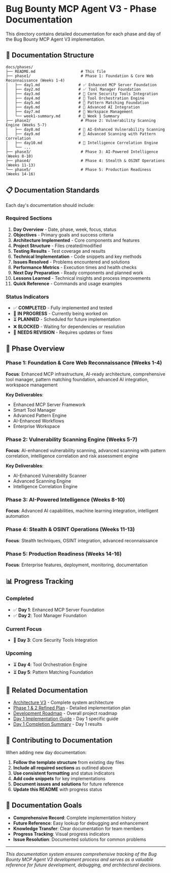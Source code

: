 # Bug Bounty MCP Agent V3 - Phase Documentation

This directory contains detailed documentation for each phase and day of the Bug Bounty MCP Agent V3 implementation.

## 📁 Documentation Structure

```
docs/phases/
├── README.md                    # This file
├── phase1/                      # Phase 1: Foundation & Core Web Reconnaissance (Weeks 1-4)
│   ├── day1.md                 # ✅ Enhanced MCP Server Foundation
│   ├── day2.md                 # ✅ Tool Manager Foundation
│   ├── day3.md                 # 🔄 Core Security Tools Integration
│   ├── day4.md                 # 🔄 Tool Orchestration Engine
│   ├── day5.md                 # 🔄 Pattern Matching Foundation
│   ├── day6.md                 # 🔄 Advanced AI Integration
│   ├── day7.md                 # 🔄 Workspace Management
│   └── week1-summary.md        # 🔄 Week 1 Summary
├── phase2/                      # Phase 2: Vulnerability Scanning Engine (Weeks 5-7)
│   ├── day8.md                 # 🔄 AI-Enhanced Vulnerability Scanning
│   ├── day9.md                 # 🔄 Advanced Scanning with Pattern Correlation
│   ├── day10.md                # 🔄 Intelligence Correlation Engine
│   └── ...
├── phase3/                      # Phase 3: AI-Powered Intelligence (Weeks 8-10)
├── phase4/                      # Phase 4: Stealth & OSINT Operations (Weeks 11-13)
└── phase5/                      # Phase 5: Production Readiness (Weeks 14-16)
```

## 📋 Documentation Standards

Each day's documentation should include:

### **Required Sections**
1. **Day Overview** - Date, phase, week, focus, status
2. **Objectives** - Primary goals and success criteria
3. **Architecture Implemented** - Core components and features
4. **Project Structure** - Files created/modified
5. **Testing Results** - Test coverage and results
6. **Technical Implementation** - Code snippets and key methods
7. **Issues Resolved** - Problems encountered and solutions
8. **Performance Metrics** - Execution times and health checks
9. **Next Day Preparation** - Ready components and planned work
10. **Lessons Learned** - Technical insights and process improvements
11. **Quick Reference** - Commands and usage examples

### **Status Indicators**
- ✅ **COMPLETED** - Fully implemented and tested
- 🔄 **IN PROGRESS** - Currently being worked on
- ⏳ **PLANNED** - Scheduled for future implementation
- ❌ **BLOCKED** - Waiting for dependencies or resolution
- 🔧 **NEEDS REVISION** - Requires updates or fixes

## 🎯 Phase Overview

### **Phase 1: Foundation & Core Web Reconnaissance (Weeks 1-4)**
**Focus**: Enhanced MCP infrastructure, AI-ready architecture, comprehensive tool manager, pattern matching foundation, advanced AI integration, workspace management

**Key Deliverables**:
- Enhanced MCP Server Framework
- Smart Tool Manager
- Advanced Pattern Engine
- AI-Enhanced Workflows
- Enterprise Workspace

### **Phase 2: Vulnerability Scanning Engine (Weeks 5-7)**
**Focus**: AI-enhanced vulnerability scanning, advanced scanning with pattern correlation, intelligence correlation and risk assessment engine

**Key Deliverables**:
- AI-Enhanced Vulnerability Scanner
- Advanced Scanning Engine
- Intelligence Correlation Engine

### **Phase 3: AI-Powered Intelligence (Weeks 8-10)**
**Focus**: Advanced AI capabilities, machine learning integration, intelligent automation

### **Phase 4: Stealth & OSINT Operations (Weeks 11-13)**
**Focus**: Stealth techniques, OSINT integration, advanced reconnaissance

### **Phase 5: Production Readiness (Weeks 14-16)**
**Focus**: Enterprise features, deployment, monitoring, documentation

## 📊 Progress Tracking

### **Completed**
- ✅ **Day 1**: Enhanced MCP Server Foundation
- ✅ **Day 2**: Tool Manager Foundation

### **Current Focus**
- 🔄 **Day 3**: Core Security Tools Integration

### **Upcoming**
- ⏳ **Day 4**: Tool Orchestration Engine
- ⏳ **Day 5**: Pattern Matching Foundation

## 🔗 Related Documentation

- [Architecture V3](../../bb_architect_v3.md) - Complete system architecture
- [Phase 1 & 2 Refined Plan](../../PHASE_1_2_REFINED_V3.md) - Detailed implementation plan
- [Development Roadmap](../DEVELOPMENT_ROADMAP.md) - Overall project roadmap
- [Day 1 Implementation Guide](../DAY_1_IMPLEMENTATION_GUIDE.md) - Day 1 specific guide
- [Day 1 Completion Summary](../DAY_1_COMPLETION_SUMMARY.md) - Day 1 results

## 📝 Contributing to Documentation

When adding new day documentation:

1. **Follow the template structure** from existing day files
2. **Include all required sections** as outlined above
3. **Use consistent formatting** and status indicators
4. **Add code snippets** for key implementations
5. **Document issues and solutions** for future reference
6. **Update this README** with progress status

## 🎯 Documentation Goals

- **Comprehensive Record**: Complete implementation history
- **Future Reference**: Easy lookup for debugging and enhancement
- **Knowledge Transfer**: Clear documentation for team members
- **Progress Tracking**: Visual progress indicators
- **Issue Resolution**: Documented solutions for common problems

---

*This documentation system ensures comprehensive tracking of the Bug Bounty MCP Agent V3 development process and serves as a valuable reference for future development, debugging, and architectural decisions.*
